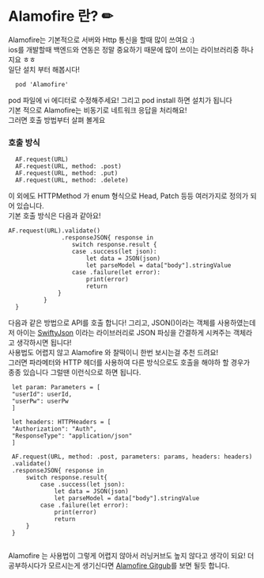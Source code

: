 # Alamofire 란? ✏
Alamofire는 기본적으로 서버와 Http 통신을 할때 많이 쓰여요 :)   
ios를 개발할때 백엔드와 연동은 정말 중요하기 때문에 많이 쓰이는 라이브러리중 하나지요 ㅎㅎ  
일단 설치 부터 해봅시다!   
  ```
	pod 'Alamofire'
  ```

pod 파일에 vi 에디터로 수정해주세요! 그리고 pod install 하면 설치가 됩니다   
기본 적으로 Alamofire는 비동기로 네트워크 응답을 처리해요!   
그러면 호출 방법부터 살펴 볼게요   

### 호출 방식
  ```
	AF.request(URL)
	AF.request(URL, method: .post)
	AF.request(URL, method: .put)
	AF.request(URL, method: .delete)

  ```
   이 외에도 HTTPMethod 가 enum 형식으로 Head, Patch 등등 여러가지로 정의가 되어 있습니다.   
   기본 호출 방식은 다음과 같아요!  
  ```
  AF.request(URL).validate()
				 .responseJSON{ response in
					switch response.result {
					case .success(let json):
						let data = JSON(json)
						let parseModel = data["body"].stringValue
					case .failure(let error):
						print(error)
						return
                }
            }
    }
  ```
  다음과 같은 방법으로 API를 호출 합니다! 그리고, JSON()이라는 객체를 사용하였는데 저 아이는 [SwiftyJson](https://github.com/SwiftyJSON/SwiftyJSON) 이라는 라이브러리로 JSON 파싱을 간결하게 시켜주는 객체라고 생각하시면 됩니다!   
  사용법도 어렵지 않고 Alamofire 와 찰떡이니 한번 보시는걸 추천 드려요!   
  그러면 파라메터와 HTTP 헤더를 사용하여 다른 방식으로도 호출을 해야하 할 경우가 종종 있습니다 그럴땐 이런식으로 하면 됩니다.   
   ```
    let param: Parameters = [
    "userId": userId,
    "userPw": userPw
	]
	
	let headers: HTTPHeaders = [
	"Authorization": "Auth",
	"ResponseType": "application/json"
	]
	
	AF.request(URL, method: .post, parameters: params, headers: headers)
    .validate()
    .responseJSON{ response in
		switch response.result{
			case .success(let json):
				let data = JSON(json)
				let parseModel = data["body"].stringValue
			case .failure(let error):
				print(error)
				return
        }
    }
	
   ```
   
   Alamofire 는 사용법이 그렇게 어렵지 않아서 러닝커브도 높지 않다고 생각이 되요! 더 공부하시다가 모르시는게 생기신다면 [Alamofire Gitgub](https://github.com/Alamofire/Alamofire)를 보면 될듯 합니다.
  